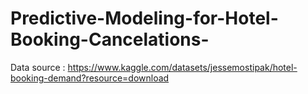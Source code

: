 # Predictive-Modeling-for-Hotel-Booking-Cancelations-

Data source :
https://www.kaggle.com/datasets/jessemostipak/hotel-booking-demand?resource=download 

